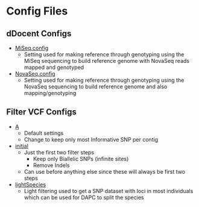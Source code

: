 # Config Files
## dDocent Configs
- [MiSeq.config](MiSeq.config)
  - Setting used for making reference through genotyping using the MiSeq sequencing to build reference genome with NovaSeq reads mapped and genotyped
- [NovaSeq.config](NovaSeq.config)
  - Setting used for making reference through genotyping using the NovaSeq sequencing to build reference genome and also mapping/genotyping

## Filter VCF Configs
- [A](fltrVCF_A.config)
  - Default settings
  - Change to keep only most Informative SNP per contig
- [initial](fltrVCF_initial.config)
  - Just the first two filter steps
	- Keep only Biallelic SNPs (infinite sites)
	- Remove Indels
  - Can use before anything else since these will always be first two steps
- [lightSpecies](fltrVCF_lightSpecies.config)
  - Light filtering used to get a SNP dataset with loci in most individuals which can be used for DAPC to split the species
